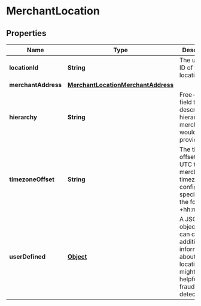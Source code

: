 
# MerchantLocation

## Properties
Name | Type | Description | Notes
------------ | ------------- | ------------- | -------------
**locationId** | **String** | The unique ID of this location. |  [optional]
**merchantAddress** | [**MerchantLocationMerchantAddress**](MerchantLocationMerchantAddress.md) |  |  [optional]
**hierarchy** | **String** | Free-text field to describe a hierarchy the merchant would like to provide. |  [optional]
**timezoneOffset** | **String** | The timezone offset from UTC to the merchants timezone configuration, specified in the format +hh:mm. |  [optional]
**userDefined** | [**Object**](.md) | A JSON object that can carry any additional information about the location that might be helpful for fraud detection. |  [optional]



